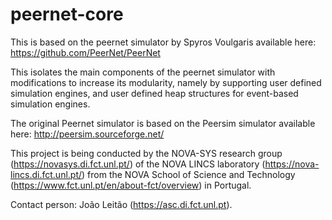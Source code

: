 # peernet-core

This is based on the peernet simulator by Spyros Voulgaris available here: https://github.com/PeerNet/PeerNet

This isolates the main components of the peernet simulator with modifications to increase its modularity, namely by supporting user defined simulation engines, and user defined heap structures for event-based simulation engines.

The original Peernet simulator is based on the Peersim simulator available here: http://peersim.sourceforge.net/

This project is being conducted by the NOVA-SYS research group (https://novasys.di.fct.unl.pt/) of the NOVA LINCS laboratory (https://nova-lincs.di.fct.unl.pt/) from the NOVA School of Science and Technology (https://www.fct.unl.pt/en/about-fct/overview) in Portugal.

Contact person: João Leitão (https://asc.di.fct.unl.pt).
